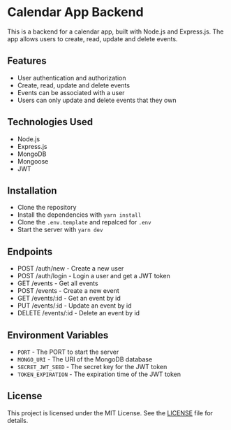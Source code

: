 # Calendar App Backend

This is a backend for a calendar app, built with Node.js and Express.js. The app allows users to create, read, update and delete events.

## Features

- User authentication and authorization
- Create, read, update and delete events
- Events can be associated with a user
- Users can only update and delete events that they own

## Technologies Used

- Node.js
- Express.js
- MongoDB
- Mongoose
- JWT

## Installation

- Clone the repository
- Install the dependencies with `yarn install`
- Clone the `.env.template` and repalced for `.env`
- Start the server with `yarn dev`

## Endpoints

- POST /auth/new - Create a new user
- POST /auth/login - Login a user and get a JWT token
- GET /events - Get all events
- POST /events - Create a new event
- GET /events/:id - Get an event by id
- PUT /events/:id - Update an event by id
- DELETE /events/:id - Delete an event by id

## Environment Variables

- `PORT` - The PORT to start the server
- `MONGO_URI` - The URI of the MongoDB database
- `SECRET_JWT_SEED` - The secret key for the JWT token
- `TOKEN_EXPIRATION` - The expiration time of the JWT token

## License

This project is licensed under the MIT License. See the [LICENSE](LICENSE) file for details.
